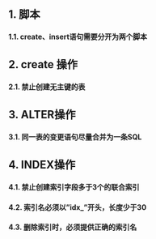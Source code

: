 ## 1. 脚本
#### 1.1. create、insert语句需要分开为两个脚本

## 2. create 操作
#### 2.1. 禁止创建无主键的表

## 3. ALTER操作
#### 3.1. 同一表的变更语句尽量合并为一条SQL

## 4. INDEX操作
#### 4.1. 禁止创建索引字段多于3个的联合索引
#### 4.2. 索引名必须以”idx_”开头，长度少于30
#### 4.3. 删除索引时，必须提供正确的索引名
